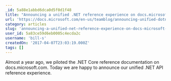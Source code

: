 ```yaml
---
_id: 5a88e1abbd6dca0d5f0d1f48
title: "Announcing a unified .NET reference experience on docs.microsoft.com | Microsoft Docs"
url: 'https://docs.microsoft.com/en-us/teamblog/announcing-unified-dotnet-experience-on-docs'
category: articles
slug: 'announcing-a-unified-net-reference-experience-on-docs-microsoft-com-microsoft-docs'
user_id: 5a83ce59d6eb0005c4ecda2c
username: 'bill-s'
createdOn: '2017-04-07T23:03:19.000Z'
tags: []
---
```


Almost a year ago, we piloted the .NET Core reference documentation on docs.microsoft.com. Today we are happy to announce our unified .NET API reference experience. 
